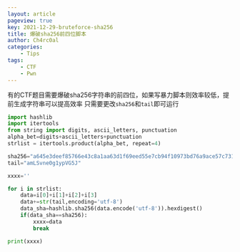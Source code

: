 ```yaml
---
layout: article
pageview: true
key: 2021-12-29-bruteforce-sha256
title: 爆破sha256前四位脚本
author: Ch4rc0al
categories: 
    - Tips
tags: 
    - CTF
    - Pwn
---
```




有的CTF题目需要爆破sha256字符串的前四位，如果写暴力脚本则效率较低，提前生成字符串可以提高效率
只需要更改`sha256`和`tail`即可运行
<!--more-->


```python
import hashlib
import itertools
from string import digits, ascii_letters, punctuation
alpha_bet=digits+ascii_letters+punctuation
strlist = itertools.product(alpha_bet, repeat=4)

sha256="a645e3deef85766e43c8a1aa63d1f69eed55e7cb94f10973bd76a9ace57c7311"
tail="amLSvne0g1ypVG5J"

xxxx=''

for i in strlist:
    data=i[0]+i[1]+i[2]+i[3]
    data+=str(tail,encoding='utf-8')
    data_sha=hashlib.sha256(data.encode('utf-8')).hexdigest()
    if(data_sha==sha256):
        xxxx=data
        break

print(xxxx)
```